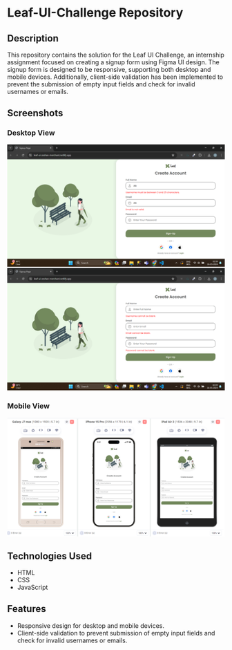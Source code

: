 # Leaf-UI-Challenge Repository

## Description
This repository contains the solution for the Leaf UI Challenge, an internship assignment focused on creating a signup form using Figma UI design. The signup form is designed to be responsive, supporting both desktop and mobile devices. Additionally, client-side validation has been implemented to prevent the submission of empty input fields and check for invalid usernames or emails.

## Screenshots
### Desktop View
![Desktop View](./SS-1.png)
![Desktop View](./SS-2.png)

### Mobile View
![Desktop View](./SS-3.png)

## Technologies Used
- HTML
- CSS
- JavaScript

## Features
- Responsive design for desktop and mobile devices.
- Client-side validation to prevent submission of empty input fields and check for invalid usernames or emails.

